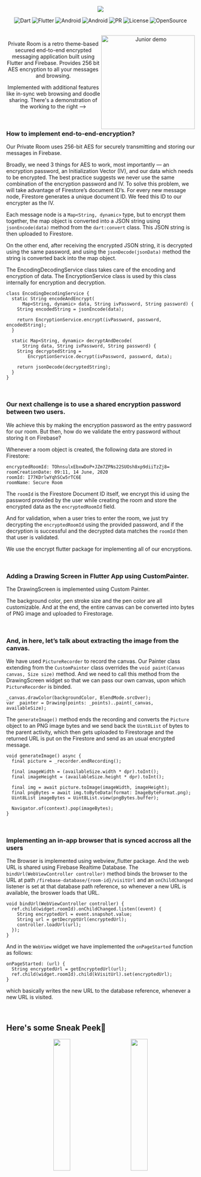 <p align= "center"><img src="https://github.com/Maulik-Khandelwal/PrivateRoom/blob/master/Images/Icon.png"></p>
 
<div align="center">
	
![Dart](https://img.shields.io/badge/Dart-blue?style=for-the-badge&logo=dart&logoColor=white)
![Flutter](https://img.shields.io/badge/Flutter-lightblue?style=for-the-badge&logo=flutter&logoColor=darkblue)
![Android](https://img.shields.io/badge/Android-lightgreen?style=for-the-badge&logo=android&logoColor=darkgreen)
![Android](https://img.shields.io/badge/Firebase-lightyellow?style=for-the-badge&logo=firebase&logoColor=orange)
![PR](https://img.shields.io/badge/PRs-welcome-red?style=for-the-badge)
![License](https://img.shields.io/badge/License-GPL3-purple?style=for-the-badge)
![OpenSource](https://img.shields.io/badge/Open%20Source-greun?style=for-the-badge)

<br>

<img align="right" width="250" src="https://github.com/Maulik-Khandelwal/PrivateRoom/blob/master/Images/Demo.gif" alt="Junior demo">

Private Room is a retro theme-based secured end-to-end encrypted messaging application built using Flutter and Firebase. Provides 256 bit AES encryption to all your messages and browsing.
	
Implemented with additional features like in-sync web browsing and doodle sharing. There's a demonstration of the working to the right ⟶

<br>
<div align="left">
<h3>How to implement end-to-end-encryption?</h3>

Our Private Room uses 256-bit AES for securely transmitting and storing our messages in Firebase.

Broadly, we need 3 things for AES to work, most importantly — an encryption password, an Initialization Vector (IV), and our data which needs to be encrypted. The best practice suggests we never use the same combination of the encryption password and IV. To solve this problem, we will take advantage of Firestore’s document ID’s. For every new message node, Firestore generates a unique document ID. We feed this ID to our encrypter as the IV.

Each message node is a `Map<String, dynamic>` type, but to encrypt them together, the map object is converted into a JSON string using `jsonEncode(data)` method from the `dart:convert` class. This JSON string is then uploaded to Firestore.

On the other end, after receiving the encrypted JSON string, it is decrypted using the same password, and using the `jsonDecode(jsonData)` method the string is converted back into the map object.
	
The EncodingDecodingService class takes care of the encoding and encryption of data. The EncryptionService class is used by this class internally for encryption and decryption.

```shell
class EncodingDecodingService {
  static String encodeAndEncrypt(
      Map<String, dynamic> data, String ivPassword, String password) {
    String encodedString = jsonEncode(data);

    return EncryptionService.encrypt(ivPassword, password, encodedString);
  }

  static Map<String, dynamic> decryptAndDecode(
      String data, String ivPassword, String password) {
    String decryptedString =
        EncryptionService.decrypt(ivPassword, password, data);

    return jsonDecode(decryptedString);
  }
}
```

<br>
	
<h3>Our next challenge is to use a shared encryption password between two users.</h3>
We achieve this by making the encryption password as the entry password for our room. But then, how do we validate the entry password without storing it on Firebase?

Whenever a room object is created, the following data are stored in Firestore:

```shell
encryptedRoomId: TOhnsulxEbxwDoP+JZm7ZPNs22SUOsh8xp9diiTzZj8=
roomCreationDate: 09:11, 14 June, 2020
roomId: I77KDrlwYqhSCw5rTC6E
roomName: Secure Room
```
The `roomId` is the Firestore Document ID itself, we encrypt this id using the password provided by the user while creating the room and store the encrypted data as the `encryptedRoomId` field.

And for validation, when a user tries to enter the room, we just try decrypting the `encryptedRoomId` using the provided password, and if the decryption is successful and the decrypted data matches the `roomId` then that user is validated.

We use the encrypt flutter package for implementing all of our encryptions.
	
<br>
	
<h3>Adding a Drawing Screen in Flutter App using CustomPainter.</h3>

The DrawingScreen is implemented using Custom Painter.
	
The background color, pen stroke size and the pen color are all customizable. And at the end, the entire canvas can be converted into bytes of PNG image and uploaded to Firestorage.
	
<br>
	
<h3>And, in here, let’s talk about extracting the image from the canvas.</h3>
	
We have used `PictureRecorder` to record the canvas. Our Painter class extending from the `CustomPainter` class overrides the `void paint(Canvas canvas, Size size)` method. And we need to call this method from the DrawingScreen widget so that we can pass our own canvas, upon which `PictureRecorder` is binded.

```shell
_canvas.drawColor(backgroundColor, BlendMode.srcOver);
var _painter = Drawing(points: _points)..paint(_canvas, availableSize);
```
The `generateImage()` method ends the recording and converts the `Picture` object to an PNG image bytes and we send back the `Uint8List` of bytes to the parent activity, which then gets uploaded to Firestorage and the returned URL is put on the Firestore and send as an usual encrypted message.

```shell
void generateImage() async {
  final picture = _recorder.endRecording();

  final imageWidth = (availableSize.width * dpr).toInt();
  final imageHeight = (availableSize.height * dpr).toInt();

  final img = await picture.toImage(imageWidth, imageHeight);
  final pngBytes = await img.toByteData(format: ImageByteFormat.png);
  Uint8List imageBytes = Uint8List.view(pngBytes.buffer);

  Navigator.of(context).pop(imageBytes);
}
```

<br>
	
<h3>Implementing an in-app browser that is synced accross all the users</h3>
	
The Browser is implemented using webview_flutter package. And the web URL is shared using Firebase Realtime Database. The `bindUrl(WebViewController controller)` method binds the browser to the URL at path ` /firebase-database/{room-id}/visitUrl ` and an `onChildChanged` listener is set at that database path reference, so whenever a new URL is available, the broswer loads that URL.

```shell
void bindUrl(WebViewController controller) {
  ref.child(widget.roomId).onChildChanged.listen((event) {
    String encryptedUrl = event.snapshot.value;
    String url = getDecryptUrl(encryptedUrl);
    controller.loadUrl(url);
  });
}
```
	
And in the `WebView` widget we have implemented the `onPageStarted` function as follows:

```shell
onPageStarted: (url) {
  String encryptedUrl = getEncryptedUrl(url);
  ref.child(widget.roomId).child(kVisitUrl).set(encryptedUrl);
}
```

which basically writes the new URL to the database reference, whenever a new URL is visited.
	
<br>

<h2 align= "left"><b>Here's some Sneak Peek🧐</b></h2>

<p align= "center"><img width=30% height=30% src="Screenshots/Rooms.jpg">&ensp;&ensp;&ensp;&ensp;&ensp;&ensp;&ensp;&ensp;<img width=30% height=30% src="Screenshots/Nav bar.jpg"></p>
<p align= "center"><img width=30% height=30% src="Screenshots/New room.jpg">&ensp;&ensp;&ensp;&ensp;&ensp;&ensp;&ensp;&ensp;<img width=30% height=30% src="Screenshots/Password.jpg"></p>
<p align= "center"><img width=30% height=30% src="Screenshots/Room Home.jpg">&ensp;&ensp;&ensp;&ensp;&ensp;&ensp;&ensp;&ensp;<img width=30% height=30% src="Screenshots/Chats.jpg"></p>
<p align= "center"><img width=30% height=30% src="Screenshots/Bottom Sheet.jpg">&ensp;&ensp;&ensp;&ensp;&ensp;&ensp;&ensp;&ensp;<img width=30% height=30% src="Screenshots/Doodle.jpg"></p>
<p align= "center"><img width=30% height=30% src="Screenshots/Doodle options.jpg">&ensp;&ensp;&ensp;&ensp;&ensp;&ensp;&ensp;&ensp;<img width=30% height=30% src="Screenshots/Doodle chat.jpg"></p>
<p align= "center"><img width=30% height=30% src="Screenshots/Webview.jpg">&ensp;&ensp;&ensp;&ensp;&ensp;&ensp;&ensp;&ensp;<img width=30% height=30% src="Screenshots/Webview full.jpg"></p>
<p align= "center"><img width=30% height=30% src="Screenshots/Study.jpg">&ensp;&ensp;&ensp;&ensp;&ensp;&ensp;&ensp;&ensp;<img width=30% height=30% src="Screenshots/Pomodoro.jpg"></p>
